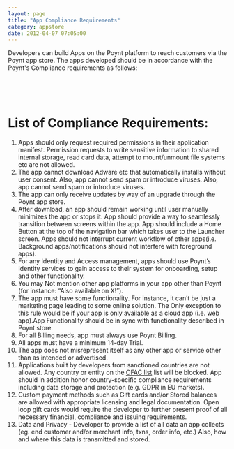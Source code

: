 ```yaml
---
layout: page
title: "App Compliance Requirements"
category: appstore
date: 2012-04-07 07:05:00
---
```


Developers can build Apps on the Poynt platform to reach customers via the Poynt app store.
The apps developed should be in accordance with the Poynt's Compliance requirements as follows:

<p>&nbsp;</p>



<!-- For these reasons, we recommend the following process for a seamless integration and deployment of your app using the Poynt Billing APIs (on terminal or on cloud).


1. [_Application Setup_](#application-setup)
2. [_Building a new App_](#if-you-are-building-a-brand-new-app)
3. [_Adding billing to existing App with no prior billing_](#if-you-are-updating-an-existing-app-with-no-prior-billing-plans)
4. [_Updating existing app with billing_](#if-you-are-updating-an-existing-app-with-prior-billing-plans)
5. [_Billing use cases_](#billing-use-cases) -->


<p>&nbsp;</p>



# List of Compliance Requirements:

1. Apps should only request required permissions in their application manifest. Permission requests to write sensitive information to shared internal storage, read card data, attempt to mount/unmount file systems etc are not allowed.
2. The app cannot download Adware etc that automatically installs without user consent. Also, app cannot send spam or introduce viruses. Also, app cannot send spam or introduce viruses.
3. The app can only receive updates by way of an upgrade through the Poynt app store.
4. After download, an app should remain working until user manually minimizes the app or stops it. App should provide a way to seamlessly transition between screens within the app. App should include a Home Button at the top of the navigation bar  which takes user to the Launcher screen. Apps should not interrupt current workflow  of other apps(i.e. Background apps/notifications should not interfere with foreground apps).
5. For any Identity and Access management, apps should use Poynt’s Identity services to gain access to their system for  onboarding, setup and other functionality.
6. You may Not mention other app platforms in your app other than Poynt (for instance: “Also available on X!”).
7. The app must have some functionality. For instance, it can’t be just a marketing page leading to some online solution. The Only exception to this rule would be if your app is only available as a cloud app (i.e. web app).App Functionality should be in sync with functionality described in Poynt store.
8. For all Billing needs, app must always use Poynt Billing.
9. All apps must have a minimum 14-day Trial.
10. The app does not misrepresent itself as any other app or service other than as intended or advertised.
11. Applications built by developers from sanctioned countries are not allowed. Any country or entity on the [OFAC list](https://www.treasury.gov/resource-center/sanctions/Programs/Pages/Programs.aspx) list will be blocked. App should in addition honor country-specific compliance requirements including data storage and protection (e.g. GDPR in EU markets).
12. Custom payment methods such as Gift cards and/or Stored balances are allowed with  appropriate licensing and legal documentation. Open loop gift cards would require the developer to further present proof of all necessary financial, compliance and issuing requirements.
13. Data and Privacy - Developer to provide a list of all data an app collects (eg. end customer and/or merchant info, txns, order info, etc.) Also, how and where this data is transmitted and stored.


<p>&nbsp;</p>

<!-- # If you are updating an existing app with no prior billing plans:

1. Create new dev variant with package name appended with “.dev” suffix.
2. Create new Application on Poynt app Portal with the dev variant application.
3. Create billing plans for development and testing.
4. Contact Poynt Dev Support to mark the app available for testing through Poynt Apps Marketplace.
5. Poynt Dev Support will approve your test billing plans and mark your app available for testing through Poynt apps Marketplace. Please note that this only enables for “Test Merchants”.
6. Do your development and testing.
7. When ready, generate your “release” build with your final package name.
8. Upload your new release build apk for your existing Application on Poynt App Portal.
9. Create billing plans for Live
10. Submit your app for review. Please note that you would need to complete all the formalities required for submitting an applications for review - failing so could delay your application review process.
11. Poynt App review team, will review your billing plans and Application as per the Poynt App Review process, and approves for Live.
12. Now your app is available for merchants in Live Poynt Apps marketplace.

<p>&nbsp;</p>

# If you are updating an existing app with prior billing plans:

1. If you’ve integrated with Poynt Billing before without a dev variant, please follow previous two section to create a new dev variant with package name appended with “.dev” suffix.
2. Create new billing plans for development and testing. Note: You can leave existing billing plans as they are or submit request to Poynt Dev Support to deprecate your old plans.
3. Contact Poynt Dev Support to mark the app available for testing through Poynt Apps Marketplace.
4. Poynt Dev Support will approve your test billing plans and mark your app available for testing through Poynt apps Marketplace. Please note that this only enables for “Test Merchants”.
5. Do your development and testing.
6. When ready, generate your “release” build with your final package name.
7. Upload your new release build apk for your existing Application on Poynt App Portal.
8. Create new billing plans for Live.
9. Submit your app for review. Please note that you would need to complete all the formalities required for submitting an applications for review - failing so could delay your application review process. Note that if you are changing your pre-existing billing plans, you must indicate so in the app submission process for Poynt App Review team to deprecate any plans as needed.
10. Poynt App review team, will review your billing plans and Application as per the Poynt App Review process, and approves for Live.
11. Now your app is available for merchants in Live Poynt Apps marketplace.

<p>&nbsp;</p>

# Billing use cases

While integrating with Poynt Billing, please consider the following scenarios and make sure your application code can handle these as necessary. Please refer to [App Billing Best Practices](app-billing-best-practices.html) to make sure your app covers all possible billing scenarios.

1. merchant has a valid subscription but never used your app before (**first time subscriber**)
2. merchant has a valid subscription and has used your app before (**returning subscriber**)
3. merchant has a canceled subscription after using your app (**canceled subscriber**)
4. merchant has no subscriptions and never used your app - although this is no longer possible once you’ve integrated with Poynt Billing, we still recommend you to handle this scenario to prevent any fraud that might occur in the future. (**not a subscriber**)
5. merchant has no subscriptions and has used your app before - these are your existing merchants before you’ve switched to Poynt billing. You must make sure you grandfather these merchants to provide a more graceful upgrade process to billing. (**grandfathered subscriber**)
6. merchant has a valid subscription but wants to upgrade or downgrade (**upsell/downsell subscriber**)

<!-- feedback widget -->
